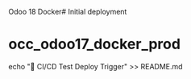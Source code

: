 Odoo 18 Docker# Initial deployment
# occ_odoo17_docker_prod
echo "🚀 CI/CD Test Deploy Trigger" >> README.md